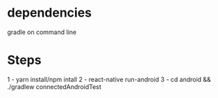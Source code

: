 
# dependencies
  gradle on command line

# Steps
  1 - yarn install/npm intall
  2 - react-native run-android
  3 - cd android && ./gradlew connectedAndroidTest